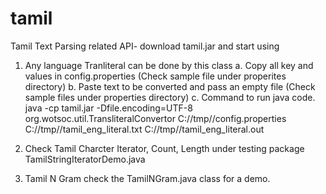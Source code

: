 # tamil
Tamil Text Parsing related API- download tamil.jar and start using

1. Any language Tranliteral can be done by this class 
   a. Copy all key and values in config.properties (Check sample file under properites directory)
   b. Paste text to be converted and pass an empty file (Check sample files under properties directory)
   c. Command to run java code.
java -cp tamil.jar -Dfile.encoding=UTF-8 org.wotsoc.util.TransliteralConvertor C://tmp//config.properties C://tmp//tamil_eng_literal.txt C://tmp//tamil_eng_literal.out

2. Check Tamil Charcter Iterator, Count, Length under testing package TamilStringIteratorDemo.java

3. Tamil N Gram check the TamilNGram.java class for a demo.
